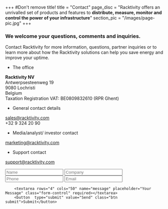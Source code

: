 +++
#Don't remove title!
title = "Contact"
page_disc = "Racktivity offers an unrivalled set of products and features to **distribute, measure, monitor and control the power of your infrastructure**"
section_pic = "/images/page-pic.jpg"
+++



### We welcome your questions, comments and inquiries.
Contact Racktivity for more information, questions, partner inquiries or to learn more about how the Racktivity solutions can help you save energy and improve your uptime.
<div class="office col-md-4">

* The office

**Racktivity NV**<br>
Antwerpsesteenweg 19
<br>
9080 Lochristi
<br>
Belgium
<br>
Taxation Registration VAT: BE0809832610 (RPR Ghent)

* General contact details

[sales@racktivity.com](sales@racktivity.com)
<br> 
+32 9 324 20 90

* Media/analyst/ investor contact

[marketing@racktivity.com](marketing@racktivity.com)

* Support contact

[support@racktivity.com](mailto:sales@racktivity.com)
</div>



<form id="contact-form" action="//formspree.io/sales@racktivity.com" method="POST" class="col-md-7 nopadding">
    <input type="hidden" name="_next" value="/thank-you" />
    <input type="hidden" name="_subject" value="Message from Racktivity wesbite" />
    <input type="text" name="_gotcha" style="display:none" />
    <input type="text" name="name" placeholder="Name" class="form-control" required>
    <input type="text" name="company" placeholder="Company" class="form-control">
    <input type="text" name="phone" placeholder="Phone" class="form-control">
    <input type="email" name="email" placeholder="Email" class="form-control" required>

	    <textarea rows="4" cols="50" name="message" placeholder="Your Message" class="form-control" required></textarea> 
	    <button  type="submit" value="Send" class="btn submit">Submit</button>
</form>

  
